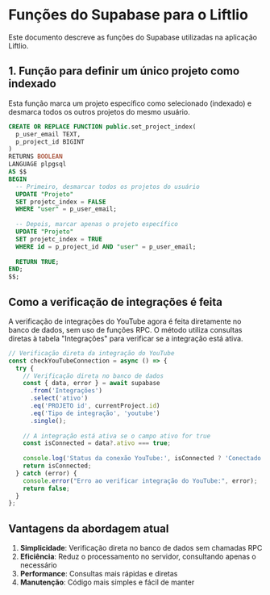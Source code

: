 # Funções do Supabase para o Liftlio

Este documento descreve as funções do Supabase utilizadas na aplicação Liftlio.

## 1. Função para definir um único projeto como indexado

Esta função marca um projeto específico como selecionado (indexado) e desmarca todos os outros projetos do mesmo usuário.

```sql
CREATE OR REPLACE FUNCTION public.set_project_index(
  p_user_email TEXT,
  p_project_id BIGINT
) 
RETURNS BOOLEAN 
LANGUAGE plpgsql
AS $$
BEGIN
  -- Primeiro, desmarcar todos os projetos do usuário
  UPDATE "Projeto"
  SET projetc_index = FALSE
  WHERE "user" = p_user_email;
  
  -- Depois, marcar apenas o projeto específico
  UPDATE "Projeto"
  SET projetc_index = TRUE
  WHERE id = p_project_id AND "user" = p_user_email;
  
  RETURN TRUE;
END;
$$;
```

## Como a verificação de integrações é feita

A verificação de integrações do YouTube agora é feita diretamente no banco de dados, sem uso de funções RPC. O método utiliza consultas diretas à tabela "Integrações" para verificar se a integração está ativa.

```typescript
// Verificação direta da integração do YouTube
const checkYouTubeConnection = async () => {
  try {
    // Verificação direta no banco de dados
    const { data, error } = await supabase
      .from('Integrações')
      .select('ativo')
      .eq('PROJETO id', currentProject.id)
      .eq('Tipo de integração', 'youtube')
      .single();
    
    // A integração está ativa se o campo ativo for true
    const isConnected = data?.ativo === true;
    
    console.log('Status da conexão YouTube:', isConnected ? 'Conectado' : 'Desconectado');
    return isConnected;
  } catch (error) {
    console.error("Erro ao verificar integração do YouTube:", error);
    return false;
  }
};
```

## Vantagens da abordagem atual

1. **Simplicidade**: Verificação direta no banco de dados sem chamadas RPC
2. **Eficiência**: Reduz o processamento no servidor, consultando apenas o necessário
3. **Performance**: Consultas mais rápidas e diretas
4. **Manutenção**: Código mais simples e fácil de manter